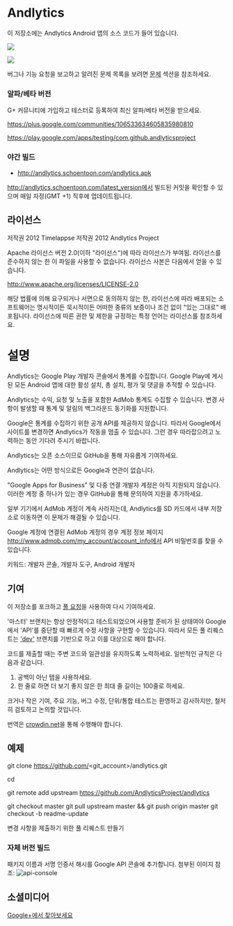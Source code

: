 # Andlytics

이 저장소에는 Andlytics Android 앱의 소스 코드가 들어 있습니다.

<a href="https://play.google.com/store/apps/details?id=com.github.andlyticsproject" alt="Google Play에서 다운로드">
<img src="http://www.android.com/images/brand/android_app_on_play_large.png">
</a>

![](https://lh4.ggpht.com/ckVylBqx0sS1b-KW99qkg7NYuDNRGGstnZKsw-qe3TnpUOH4em5cH-8QuPXs2NQj9Nou=w705)

버그나 기능 요청을 보고하고 알려진 문제 목록을 보려면 [문제](https://github.com/AndlyticsProject/andlytics/issues) 섹션을 참조하세요.

### 알파/베타 버전
G+ 커뮤니티에 가입하고 테스터로 등록하여 최신 알파/베타 버전을 받으세요.

https://plus.google.com/communities/106533634605835980810

https://play.google.com/apps/testing/com.github.andlyticsproject

### 야간 빌드

* http://andlytics.schoentoon.com/andlytics.apk

http://andlytics.schoentoon.com/latest_version에서 빌드된 커밋을 확인할 수 있으며 매일 자정(GMT +1) 직후에 업데이트됩니다.

## 라이선스

저작권 2012 Timelappse
저작권 2012 Andlytics Project

Apache 라이선스 버전 2.0(이하 "라이선스")에 따라 라이선스가 부여됨.
라이선스를 준수하지 않는 한 이 파일을 사용할 수 없습니다.
라이선스 사본은 다음에서 얻을 수 있습니다.

http://www.apache.org/licenses/LICENSE-2.0

해당 법률에 의해 요구되거나 서면으로 동의하지 않는 한, 라이선스에 따라 배포되는 소프트웨어는 명시적이든 묵시적이든 어떠한 종류의 보증이나 조건 없이 "있는 그대로" 배포됩니다.
라이선스에 따른 권한 및 제한을 규정하는 특정 언어는 라이선스를 참조하세요.

# 설명

Andlytics는 Google Play 개발자 콘솔에서 통계를 수집합니다. Google Play에 게시된 모든 Android 앱에 대한 활성 설치, 총 설치, 평가 및 댓글을 추적할 수 있습니다.

Andlytics는 수익, 요청 및 노출을 포함한 AdMob 통계도 수집할 수 있습니다. 변경 사항이 발생할 때 통계 및 알림의 백그라운드 동기화를 지원합니다.

Google은 통계를 수집하기 위한 공개 API를 제공하지 않습니다. 따라서 Google에서 사이트를 변경하면 Andlytics가 작동을 멈출 수 있습니다. 그런 경우 따라잡으려고 노력하는 동안 기다려 주시기 바랍니다.

Andlytics는 오픈 소스이므로 GitHub을 통해 자유롭게 기여하세요.

Andlytics는 어떤 방식으로든 Google과 연관이 없습니다.

"Google Apps for Business" 및 다중 연결 개발자 계정은 아직 지원되지 않습니다. 이러한 계정 중 하나가 있는 경우 GitHub을 통해 문의하여 지원을 추가하세요.

일부 기기에서 AdMob 계정이 계속 사라지는데, Andlytics를 SD 카드에서 내부 저장소로 이동하면 이 문제가 해결될 수 있습니다.

Google 계정에 연결된 AdMob 계정의 경우 계정 정보 페이지 http://www.admob.com/my_account/account_info에서 API 비밀번호를 찾을 수 있습니다.

키워드: 개발자 콘솔, 개발자 도구, Android 개발자

## 기여

이 저장소를 포크하고
[풀 요청](https://github.com/AndlyticsProject/andlytics/pulls)을 사용하여 다시 기여하세요.

'마스터' 브랜치는 항상 안정적이고 테스트되었으며 사용할 준비가 된 상태여야 Google에서 'API'를 중단할 때 빠르게 수정 사항을 구현할 수 있습니다. 따라서 모든 풀 리퀘스트는 ['dev'](https://github.com/AndlyticsProject/andlytics/tree/dev) 브랜치를 기반으로 하고 이를 대상으로 해야 합니다.

코드를 제출할 때는 주변 코드와 일관성을 유지하도록 노력하세요. 일반적인 규칙은 다음과 같습니다.
1. 공백이 아닌 탭을 사용하세요.
2. 한 줄로 하면 더 보기 좋지 않은 한 최대 줄 길이는 100줄로 하세요.

크거나 작은 기여, 주요 기능, 버그 수정, 단위/통합 테스트는 환영하고 감사하지만, 철저히 검토하고 논의할 것입니다.

번역은 [crowdin.net](http://crowdin.net/project/andlytics)을 통해 수행해야 합니다.

## 예제
git clone https://github.com/<git_account>/andlytics.git

cd <directory>

git remote add upstream https://github.com/AndlyticsProject/andlytics

git checkout master
git pull upstream master && git push origin master
git checkout -b readme-update

변경 사항을 제출하기 위한 풀 리퀘스트 만들기

### 자체 버전 빌드

패키지 이름과 서명 인증서 해시를 Google API 콘솔에 추가합니다. 첨부된 이미지 참조:
![api-console](https://cloud.githubusercontent.com/assets/1053078/25211216/18b2dba4-25bf-11e7-9b5f-cf7a53776bc7.png)

## 소셜미디어

<a href="https://plus.google.com/103867882342055020019" rel="publisher">Google+에서 찾아보세요</a>
